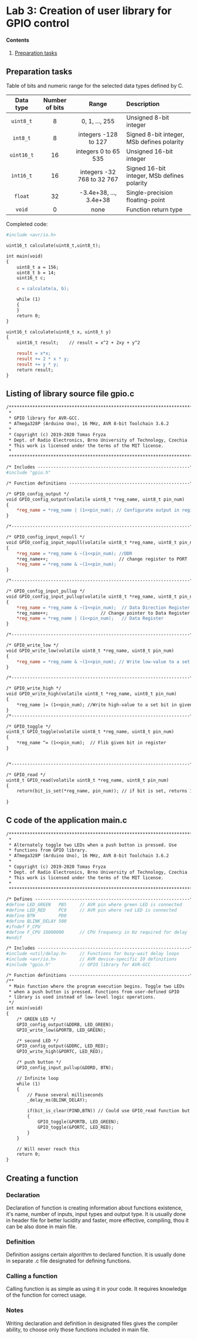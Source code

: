 # Lab 3: Creation of user library for GPIO control

#### Contents

1. [Preparation tasks](#Preparation-tasks)


## Preparation tasks

Table of bits and numeric range for the selected data types defined by C.

| **Data type** | **Number of bits** | **Range** | **Description** |
| :-: | :-: | :-: | :-- | 
| `uint8_t`  | 8 | 0, 1, ..., 255 | Unsigned 8-bit integer |
| `int8_t`   | 8 | integers -128 to 127 | Signed 8-bit integer, MSb defines polarity |
| `uint16_t` | 16 | integers 0 to 65 535 | Unsigned 16-bit integer |
| `int16_t`  | 16 | integers -32 768 to 32 767 | Signed 16-bit integer, MSb defines polarity |
| `float`    | 32 | -3.4e+38, ..., 3.4e+38 | Single-precision floating-point |
| `void`     | 0 | none | Function return type |

Completed code:

```makefile
#include <avr/io.h>

uint16_t calculate(uint8_t,uint8_t);

int main(void)
{
    uint8_t a = 156;
    uint8_t b = 14;
    uint16_t c;

    c = calculate(a, b);

    while (1)
    {
    }
    return 0;
}

uint16_t calculate(uint8_t x, uint8_t y)
{
    uint16_t result;    // result = x^2 + 2xy + y^2

    result = x*x;
    result += 2 * x * y;
	result += y * y;
    return result;
}

```

## Listing of library source file gpio.c

```makefile	
/***********************************************************************
 * 
 * GPIO library for AVR-GCC.
 * ATmega328P (Arduino Uno), 16 MHz, AVR 8-bit Toolchain 3.6.2
 *
 * Copyright (c) 2019-2020 Tomas Fryza
 * Dept. of Radio Electronics, Brno University of Technology, Czechia
 * This work is licensed under the terms of the MIT license.
 *
 **********************************************************************/

/* Includes ----------------------------------------------------------*/
#include "gpio.h"

/* Function definitions ----------------------------------------------*/

/* GPIO_config_output */
void GPIO_config_output(volatile uint8_t *reg_name, uint8_t pin_num)
{
    *reg_name = *reg_name | (1<<pin_num); // Configurate output in register on given pin
}

/*--------------------------------------------------------------------*/

/* GPIO_config_input_nopull */
void GPIO_config_input_nopull(volatile uint8_t *reg_name, uint8_t pin_num)
{
	*reg_name = *reg_name & ~(1<<pin_num); //DDR
	*reg_name++;						   // change register to PORT
	*reg_name = *reg_name & ~(1<<pin_num);
}

/*--------------------------------------------------------------------*/

/* GPIO_config_input_pullup */
void GPIO_config_input_pullup(volatile uint8_t *reg_name, uint8_t pin_num)
{
    *reg_name = *reg_name & ~(1<<pin_num);  // Data Direction Register
    *reg_name++;                    // Change pointer to Data Register
    *reg_name = *reg_name | (1<<pin_num);   // Data Register
}

/*--------------------------------------------------------------------*/

/* GPIO_write_low */
void GPIO_write_low(volatile uint8_t *reg_name, uint8_t pin_num)
{
    *reg_name = *reg_name & ~(1<<pin_num); // Write low-value to a set bit in given register
}

/*--------------------------------------------------------------------*/

/* GPIO_write_high */
void GPIO_write_high(volatile uint8_t *reg_name, uint8_t pin_num)
{
	*reg_name |= (1<<pin_num); //Write high-value to a set bit in given register
}
/*--------------------------------------------------------------------*/

/* GPIO_toggle */
uint8_t GPIO_toggle(volatile uint8_t *reg_name, uint8_t pin_num)
{
	*reg_name ^= (1<<pin_num);  // Flib given bit in register
}


/*--------------------------------------------------------------------*/

/* GPIO_read */
uint8_t GPIO_read(volatile uint8_t *reg_name, uint8_t pin_num)
{
	return(bit_is_set(*reg_name, pin_num)); // if bit is set, returns 1, if not, returns 0
	
}
```

## C code of the application main.c

```makefile
/***********************************************************************
 * 
 * Alternately toggle two LEDs when a push button is pressed. Use 
 * functions from GPIO library.
 * ATmega328P (Arduino Uno), 16 MHz, AVR 8-bit Toolchain 3.6.2
 *
 * Copyright (c) 2019-2020 Tomas Fryza
 * Dept. of Radio Electronics, Brno University of Technology, Czechia
 * This work is licensed under the terms of the MIT license.
 * 
 **********************************************************************/

/* Defines -----------------------------------------------------------*/
#define LED_GREEN   PB5		// AVR pin where green LED is connected
#define LED_RED     PC0     // AVR pin where red LED is connected
#define BTN			PD0
#define BLINK_DELAY 500
#ifndef F_CPU
#define F_CPU 16000000      // CPU frequency in Hz required for delay
#endif

/* Includes ----------------------------------------------------------*/
#include <util/delay.h>     // Functions for busy-wait delay loops
#include <avr/io.h>         // AVR device-specific IO definitions
#include "gpio.h"           // GPIO library for AVR-GCC

/* Function definitions ----------------------------------------------*/
/**
 * Main function where the program execution begins. Toggle two LEDs 
 * when a push button is pressed. Functions from user-defined GPIO
 * library is used instead of low-level logic operations.
 */
int main(void)
{
    /* GREEN LED */
    GPIO_config_output(&DDRB, LED_GREEN);
    GPIO_write_low(&PORTB, LED_GREEN);

    /* second LED */
    GPIO_config_output(&DDRC, LED_RED);
    GPIO_write_high(&PORTC, LED_RED);

    /* push button */
    GPIO_config_input_pullup(&DDRD, BTN);

    // Infinite loop
    while (1)
    {
        // Pause several milliseconds
        _delay_ms(BLINK_DELAY);

		if(bit_is_clear(PIND,BTN)) // Could use GPIO_read function but it is quite unnecesary, this is less time consuming
		{
			GPIO_toggle(&PORTB, LED_GREEN);
			GPIO_toggle(&PORTC, LED_RED);
		}
    }

    // Will never reach this
    return 0;
}
```
## Creating a function

### Declaration
Declaration of function is creating information about functions existence, it's name, number of inputs, input types and output type. It is usually done in header file for better 
lucidity and faster, more effective, compiling, thou it can be also done in main file.

### Definition
Definition assigns certain algorithm to declared function. It is usually done in separate .c file designated for defining functions.

### Calling a function
Calling function is as simple as using it in your code. It requires knowledge of the function for correct usage.

### Notes
Writing declaration and definition in designated files gives the compiler ability, to choose only those functions included in main file.
